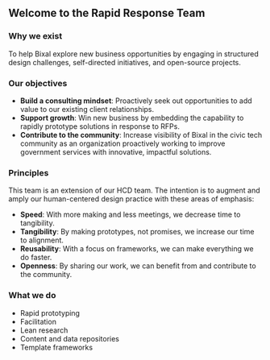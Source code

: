## Welcome to the Rapid Response Team

### Why we exist

To help Bixal explore new business opportunities by engaging in structured design challenges, self-directed initiatives, and open-source projects.

### Our objectives

* **Build a consulting mindset**: Proactively seek out opportunities to add value to our existing client relationships.
* **Support growth**: Win new business by embedding the capability to rapidly prototype solutions in response to RFPs.
* **Contribute to the community**: Increase visibility of Bixal in the civic tech community as an organization proactively working to improve government services with innovative, impactful solutions.

### Principles
This team is an extension of our HCD team. The intention is to augment and amply our human-centered design practice with these areas of emphasis:

* **Speed**: With more making and less meetings, we decrease time to tangibility.
* **Tangibility**: By making prototypes, not promises, we increase our time to alignment.
* **Reusability**: With a focus on frameworks, we can make everything we do faster.
* **Openness**: By sharing our work, we can benefit from and contribute to the community.

### What we do

* Rapid prototyping
* Facilitation
* Lean research
* Content and data repositories
* Template frameworks
